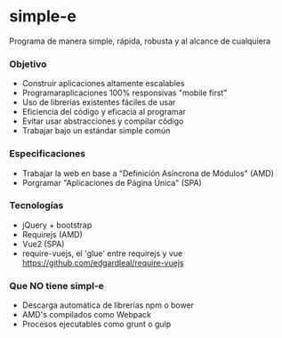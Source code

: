 
# simple-e
Programa de manera simple, rápida, robusta y al alcance de cualquiera

### Objetivo
- Construir aplicaciones altamente escalables
- Programaraplicaciones 100% responsivas "mobile first" 
- Uso de librerías existentes fáciles de usar
- Eficiencia del código y eficacia al programar
- Evitar usar abstracciones y compilar código
- Trabajar bajo un estándar simple común

### Especificaciones
- Trabajar la web en base a "Definición Asíncrona de Módulos" (AMD)
- Porgramar "Aplicaciones de Página Única" (SPA)

### Tecnologías
- jQuery + bootstrap
- Requirejs (AMD)
- Vue2 (SPA)
- require-vuejs, el 'glue' entre requirejs y vue https://github.com/edgardleal/require-vuejs

### Que NO tiene simpl-e
- Descarga automática de librerías npm o bower
- AMD's compilados como Webpack
- Procesos ejecutables como grunt o gulp
